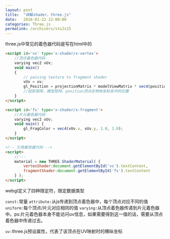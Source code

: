```yaml
---
layout: post
title:  "详解shader，three.js"
date:   2018-01-22 12:00:00
categories: Three.js
permalink: /archivers/stuJs15
---
```

three.js中常见的着色器代码是写在html中的

```html
<script id='vs' type='x-shader/x-vertex'>
    //顶点着色器代码
    varying vec2 vUv;
    void main()
    {    
        // passing texture to fragment shader
        vUv = uv;
        gl_Position = projectionMatrix * modelViewMatrix * vec4(position, 1.0);
        //投影矩阵、模型矩阵、position顶点在物体坐标系中的位置
    }
</script>

<script id='fs' type='x-shader/x-fragment'>
    //片元着色器代码
    varying vec2 vUv;
    void main() {
        gl_FragColor = vec4(vUv.x, vUv.y, 1.0, 1.0);
    }
</script>

<!-- 引用着色器代码 -->
<script>
    //···
    material = new THREE.ShaderMaterial( {
        vertexShader:document.getElementById('vs').textContent,
        fragmentShader:document.getElementById('fs').textContent
    } );
</script>
```

webgl定义了四种限定符，限定数据类型

`const:`常量
`attribute:`从js传递到顶点着色器中，每个顶点对应不同的值
`uniform:`每个顶点/片元对应相同的值
`varying:`从顶点着色器传递到片元着色器中。ps:片元着色器本身不能访问uv信息，如果需要得到这一值的话，需要从顶点着色器中传递过去。

`uv:`three.js预设属性，代表了该顶点在UV映射时的横纵坐标

